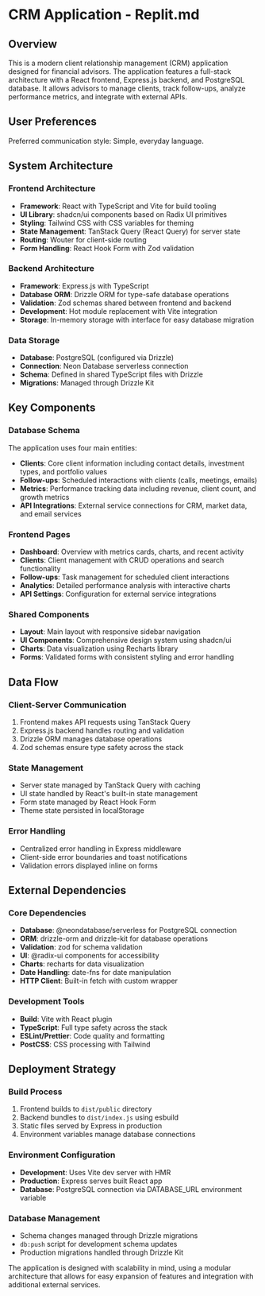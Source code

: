 # CRM Application - Replit.md

## Overview

This is a modern client relationship management (CRM) application designed for financial advisors. The application features a full-stack architecture with a React frontend, Express.js backend, and PostgreSQL database. It allows advisors to manage clients, track follow-ups, analyze performance metrics, and integrate with external APIs.

## User Preferences

Preferred communication style: Simple, everyday language.

## System Architecture

### Frontend Architecture
- **Framework**: React with TypeScript and Vite for build tooling
- **UI Library**: shadcn/ui components based on Radix UI primitives
- **Styling**: Tailwind CSS with CSS variables for theming
- **State Management**: TanStack Query (React Query) for server state
- **Routing**: Wouter for client-side routing
- **Form Handling**: React Hook Form with Zod validation

### Backend Architecture
- **Framework**: Express.js with TypeScript
- **Database ORM**: Drizzle ORM for type-safe database operations
- **Validation**: Zod schemas shared between frontend and backend
- **Development**: Hot module replacement with Vite integration
- **Storage**: In-memory storage with interface for easy database migration

### Data Storage
- **Database**: PostgreSQL (configured via Drizzle)
- **Connection**: Neon Database serverless connection
- **Schema**: Defined in shared TypeScript files with Drizzle
- **Migrations**: Managed through Drizzle Kit

## Key Components

### Database Schema
The application uses four main entities:
- **Clients**: Core client information including contact details, investment types, and portfolio values
- **Follow-ups**: Scheduled interactions with clients (calls, meetings, emails)
- **Metrics**: Performance tracking data including revenue, client count, and growth metrics
- **API Integrations**: External service connections for CRM, market data, and email services

### Frontend Pages
- **Dashboard**: Overview with metrics cards, charts, and recent activity
- **Clients**: Client management with CRUD operations and search functionality
- **Follow-ups**: Task management for scheduled client interactions
- **Analytics**: Detailed performance analysis with interactive charts
- **API Settings**: Configuration for external service integrations

### Shared Components
- **Layout**: Main layout with responsive sidebar navigation
- **UI Components**: Comprehensive design system using shadcn/ui
- **Charts**: Data visualization using Recharts library
- **Forms**: Validated forms with consistent styling and error handling

## Data Flow

### Client-Server Communication
1. Frontend makes API requests using TanStack Query
2. Express.js backend handles routing and validation
3. Drizzle ORM manages database operations
4. Zod schemas ensure type safety across the stack

### State Management
- Server state managed by TanStack Query with caching
- UI state handled by React's built-in state management
- Form state managed by React Hook Form
- Theme state persisted in localStorage

### Error Handling
- Centralized error handling in Express middleware
- Client-side error boundaries and toast notifications
- Validation errors displayed inline on forms

## External Dependencies

### Core Dependencies
- **Database**: @neondatabase/serverless for PostgreSQL connection
- **ORM**: drizzle-orm and drizzle-kit for database operations
- **Validation**: zod for schema validation
- **UI**: @radix-ui components for accessibility
- **Charts**: recharts for data visualization
- **Date Handling**: date-fns for date manipulation
- **HTTP Client**: Built-in fetch with custom wrapper

### Development Tools
- **Build**: Vite with React plugin
- **TypeScript**: Full type safety across the stack
- **ESLint/Prettier**: Code quality and formatting
- **PostCSS**: CSS processing with Tailwind

## Deployment Strategy

### Build Process
1. Frontend builds to `dist/public` directory
2. Backend bundles to `dist/index.js` using esbuild
3. Static files served by Express in production
4. Environment variables manage database connections

### Environment Configuration
- **Development**: Uses Vite dev server with HMR
- **Production**: Express serves built React app
- **Database**: PostgreSQL connection via DATABASE_URL environment variable

### Database Management
- Schema changes managed through Drizzle migrations
- `db:push` script for development schema updates
- Production migrations handled through Drizzle Kit

The application is designed with scalability in mind, using a modular architecture that allows for easy expansion of features and integration with additional external services.